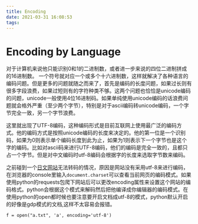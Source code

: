 ```yaml
---
title: Encoding
date: 2021-03-31 16:08:53
tags:
---
```


# Encoding by Language

对于计算机来说他只能识别0和1的二进制数，或者进一步来说的四位二进制拼成的16进制数。 一个符号就对应一个或多个十六进制数，这样就解决了各种语言的编码问题。但是更多的问题就随之而来了，首先是编码的长度问题，如果过长则有很多字段浪费，如果过短则有的字符种类不够。这两个问题也恰恰是unicode编码的问题，unicode一般使用4位16进制码。如果单纯使用unicode编码的话浪费问题就会格外严重（至少两个字节），特别是对于ascii编码转unicode编码，一个字节完全一致，另一个字节浪费。

这里就出现了UTF-8编码，这种编码形式是目前互联网上使用最广泛的编码方式。他的编码方式是按照unicode编码的长度来决定的。他的第一位是一个识别码，如果为0则表示单个编码长度到此为止，如果为1则表示下一个字节也是这个字的编码。比如对ascii码来进行UTF-8编码，他们的编码是完全一致的，且都只占一个字节。但是对中文编码时utf-8编码会根据字的长度来选取字节数来编码。

之前碰到一个[日文网站](http://relena.sakura.ne.jp/gundamwar/gwdb/gwdb_i.html)无法转码的情况，原因是网站没有采用utf-8来进行编码，在浏览器的console里输入`document.charset`可以查看当前网页的编码模式。如果使用python的requests包爬下网站后可以更改encoding属性来设置这个网站的编码格式。python会根据这个模式来解码然后把他编译成你编辑器的编码模式。在使用python的open都时候也要注意要开启文档成utf-8的模式，python默认开启的好像是gdp模式的文档,这样不太容易会报错。

```f = open("a.txt", 'a', encoding='utf-8')```
